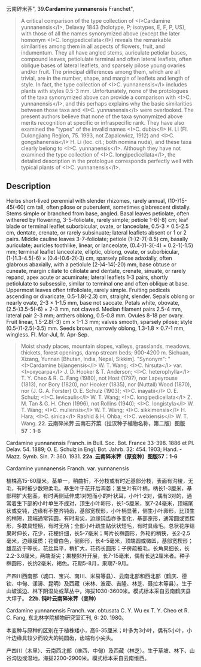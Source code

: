 云南碎米荠",
39.**Cardamine yunnanensis** Franchet",

> A critical comparison of the type collection of &lt;I&gt;Cardamine yunnanensis&lt;/I&gt;, Delavay 1843 (holotype, P; isotypes, E, F, P, US), with those of all the names synonymized above (except the later homonym &lt;I&gt;C. longipedicellata&lt;/I&gt;) reveals the remarkable similarities among them in all aspects of flowers, fruit, and indumentum. They all have angled stems, auriculate petiolar bases, compound leaves, petiolulate terminal and often lateral leaflets, often oblique bases of lateral leaflets, and sparsely pilose young ovaries and/or fruit. The principal differences among them, which are all trivial, are in the number, shape, and margin of leaflets and length of style. In fact, the type collection of &lt;I&gt;C. yunnanensis&lt;/I&gt; includes plants with styles 0.5-3 mm. Unfortunately, none of the protologues of the taxa synonymized above can provide a comparison with &lt;I&gt;C. yunnanensis&lt;/I&gt;, and this perhaps explains why the basic similarities between those taxa and &lt;I&gt;C. yunnanensis&lt;/I&gt; were overlooked. The present authors believe that none of the taxa synonymized above merits recognition at specific or infraspecific rank. They have also examined the \"types\" of the invalid names &lt;I&gt;C. dubia&lt;/I&gt; H. Li (Fl. Dulongjiang Region, 75. 1993, not Zapalowicz, 1912) and &lt;I&gt;C. gongshanensis&lt;/I&gt; H. Li (loc. cit.; both nomina nuda), and these taxa clearly belong to &lt;I&gt;C. yunnanensis&lt;/I&gt;. Although they have not examined the type collection of &lt;I&gt;C. longipedicellata&lt;/I&gt;, the detailed description in the protologue corresponds perfectly well with typical plants of &lt;I&gt;C. yunnanensis&lt;/I&gt;.

## Description
Herbs short-lived perennial with slender rhizomes, rarely annual, (10-)15-45(-60) cm tall, often pilose or puberulent, sometimes glabrescent distally. Stems simple or branched from base, angled. Basal leaves petiolate, often withered by flowering, 3-5-foliolate, rarely simple; petiole 1-6(-8) cm; leaf blade or terminal leaflet suborbicular, ovate, or lanceolate, 0.5-3 × 0.5-2.5 cm, dentate, crenate, or rarely subsinuate; lateral leaflets absent or 1 or 2 pairs. Middle cauline leaves 3-7-foliolate; petiole (1-)2-7(-8.5) cm, basally auriculate; auricles toothlike, linear, or lanceolate, (0.4-)1-3(-4) × 0.2-1(-1.5) mm; terminal leaflet lanceolate, elliptic, oblong, ovate, or suborbicular, (1-)1.3-4.5(-6) × (0.4-)0.6-2(-3) cm, sparsely pilose adaxially, often glabrous abaxially, with a petiolule (2-)4-14(-20) mm, base obtuse or cuneate, margin ciliate to ciliolate and dentate, crenate, sinuate, or rarely repand, apex acute or acuminate; lateral leaflets 1-3 pairs, shortly petiolulate to subsessile, similar to terminal one and often oblique at base. Uppermost leaves often trifoliolate, rarely simple. Fruiting pedicels ascending or divaricate, 0.5-1.8(-2.3) cm, straight, slender. Sepals oblong or nearly ovate, 2-3 × 1-1.5 mm, base not saccate. Petals white, obovate, (2.5-)3.5-5(-6) × 2-3 mm, not clawed. Median filament pairs 2.5-4 mm, lateral pair 2-3 mm; anthers oblong, 0.5-0.8 mm. Ovules 8-18 per ovary. Fruit linear, 1.5-2.8(-3) cm × 1-1.3 mm; valves smooth, sparsely pilose; style (0.5-)1-2.5(-3.5) mm. Seeds brown, narrowly oblong, 1.3-1.8 × 0.7-1 mm, wingless. Fl. Mar-Jul, fr. Apr-Sep.

> Moist shady places, mountain slopes, valleys, grasslands, meadows, thickets, forest openings, damp stream beds; 900-4200 m. Sichuan, Xizang, Yunnan [Bhutan, India, Nepal, Sikkim].
  "Synonym": "&lt;I&gt;Cardamine bijiangensis&lt;/I&gt; W. T. Wang; &lt;I&gt;C. hirsuta&lt;/I&gt; var. &lt;I&gt;oxycarpa&lt;/I&gt; J. D. Hooker &amp; T. Anderson; &lt;I&gt;C. heterophylla&lt;/I&gt; T. Y. Cheo &amp; R. C. Fang (1980), not Host (1797), nor Lapeyrouse (1813), nor Bory (1820), nor Hooker (1835), nor (Nuttall) Wood (1870), nor (J. G. A. Forster) O. E. Schulz (1903); &lt;I&gt;C. inayatii&lt;/I&gt; O. E. Schulz; &lt;I&gt;C. levicaulis&lt;/I&gt; W. T. Wang; &lt;I&gt;C. longipedicellata&lt;/I&gt; Z. M. Tan &amp; G. H. Chen (1996), not Rollins (1940); &lt;I&gt;C. longistyla&lt;/I&gt; W. T. Wang; &lt;I&gt;C. muliensis&lt;/I&gt; W. T. Wang; &lt;I&gt;C. sikkimensis&lt;/I&gt; H. Hara; &lt;I&gt;C. sinica&lt;/I&gt; Rashid &amp; H. Ohba; &lt;I&gt;C. weixiensis&lt;/I&gt; W. T. Wang.
**22. 云南碎米荠 云南石芥菜（拉汉种子植物名称，第二版）图版57：1-6**

Cardamine yunnanensis Franch. in Bull. Soc. Bot. France 33-398. 1886 et Pl. Delav. 54. 1889; O. E. Schulz in Engl. Bot. Jahrb. 32: 454. 1903; Hand. -Mazz. Symb. Sin. 7: 360. 1931.
**22a. 云南碎米荠（原变种）图版57：1-6**

Cardamine yunnanensis Franch. var. yunnanensis

植株高15-60厘米。茎单一，稍曲折，不分枝或有时近基部分枝，表面有沟棱，无毛，有时被少数短柔毛。基生叶于花开后凋萎；茎生叶有叶柄，柄长1-3厘米，基部稍扩大抱茎，有时两侧延伸成1对短而小的叶状耳，小叶1-2对，偶有3对的，通常着生下部的小叶单生不成对，顶生小叶卵形，长1-5厘米，宽7-24毫米，顶端尾状或变钝，边缘有不整齐钝齿，基部宽楔形，小叶柄显著，侧生小叶卵形，比顶生的稍短，顶端通常钝圆，有时渐尖，边缘钝齿亦多变化，基部歪形，通常圆或宽楔形，多数具短柄，有时无柄；全部小叶疏生贴伏状短毛，有时具缘毛。总状花序结果时伸长，花少，花梗纤细，长5-7毫米；萼片长椭圆形，外轮的稍狭，长2-2.5毫米，边缘膜质；花瓣白色，倒卵形，长4-5毫米，顶端圆或微凹，基部宽楔形；雄蕊近于等长，花丝扁平，稍扩大，花药长圆形；子房疏被毛。长角果细长，长2.2-3.6厘米，两端渐尖；果梗斜升开展，长7-15毫米，偶有长达2厘米者。种子椭圆形，长约2毫米，褐色。花期5-8月，果期7-9月。

产四川西南部（城口、宝兴、南川、米易等县）、云南北部和西北部（鹤庆、德钦、中甸、漾濞、昆明）及西藏（米林、波密、吉隆、林芝、聂拉木等县）。生于山坡溪边、林下阴湿处或草丛中，海拔1030-3600米。模式标本采自云南鹤庆县大坪子。
**22b. 钝叶云南碎米荠（变种）**

Cardamine yunnanensis Franch. var. obtusata C. Y. Wu ex T. Y. Cheo et R. C. Fang, 东北林学院植物研究室汇刊, 6: 20. 1980。

本变种与原种的区别在于植株矮小，高6-35厘米；叶多为3小叶，偶有5小叶，小叶边缘具较少而较大的钝圆齿，齿端有小尖头。

产四川（木里）、云南西北部（维西、中甸）及西藏（林芝）。生于草坡、林下、山谷沟边或湿地，海拔2200-2900米。模式标本采自云南维西。
